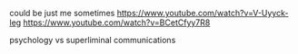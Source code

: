 could be just me
sometimes
https://www.youtube.com/watch?v=V-Uyyck-leg
https://www.youtube.com/watch?v=BCetCfyy7R8

psychology vs superliminal communications
